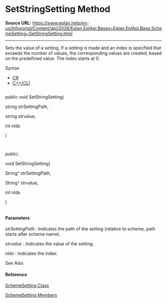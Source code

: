# SetStringSetting Method

**Source URL:** https://www.eplan.help/en-us/Infoportal/Content/api/2026/Eplan.EplApi.Baseu~Eplan.EplApi.Base.SchemeSetting~SetStringSetting.html

---

Sets the value of a setting. If a setting is made and an index is specified that exceeds the number of values, the corresponding values are created, based on the predefined value. The index starts at 0.

Syntax

- [C#](#i-syntax-CS)
- [C++/CLI](#i-syntax-CPP2005)

```
```
public void SetStringSetting( 
   string strSettingPath,
   string strvalue,
   int nIdx
)
```
```

```
```
public:
void SetStringSetting( 
   String^ strSettingPath,
   String^ strvalue,
   int nIdx
)
```
```

#### Parameters

*strSettingPath*
:   Indicates the path of the setting (relative to scheme, path starts after scheme name).

*strvalue*
:   Indicates the value of the setting.

*nIdx*
:   Indicates the index.



See Also

#### Reference

[SchemeSetting Class](Eplan.EplApi.Baseu~Eplan.EplApi.Base.SchemeSetting.html)
  
[SchemeSetting Members](Eplan.EplApi.Baseu~Eplan.EplApi.Base.SchemeSetting_members.html)